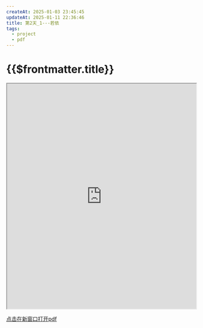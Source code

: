 ```yaml
---
createAt: 2025-01-03 23:45:45
updateAt: 2025-01-11 22:36:46
title: 第2天_1---若依
tags:
  - project
  - pdf
---
```

# {{$frontmatter.title}}

<iframe src="https://get1024.github.io/RyanJoy-s_Web/blog/project/%E5%9F%BA%E4%BA%8Evue+springboot%E7%9A%84%E8%B5%84%E4%BA%A7%E7%AE%A1%E7%90%86%E7%B3%BB%E7%BB%9F/%E7%AC%AC2%E5%A4%A9_1---%E8%8B%A5%E4%BE%9D.pdf"  width="100%" height="600px"></iframe>

[点击在新窗口打开pdf](/blog/project/基于vue+springboot的资产管理系统/第2天_1---若依.pdf)